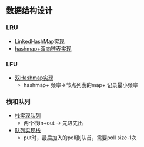 ## 数据结构设计 ##
### LRU ###
- [LinkedHashMap实现](../src/design/LRUCache.java)
- [hashmap+双向链表实现](../src/design/LRUCacheEx2.java)

### LFU ###
- [双Hashmap实现](../src/design/LFUCache.java)
  - hashmap+ 频率->节点列表的map+ 记录最小频率

### 栈和队列 ###
- [栈实现队列](../src/design/ImplementQueueusingStacks.java)
  - 两个栈in+out -> 先进先出
- [队列实现栈](../src/design/ImplementStackusingQueues.java)
  - put时，最后加入的poll到队首，需要poll size-1次
